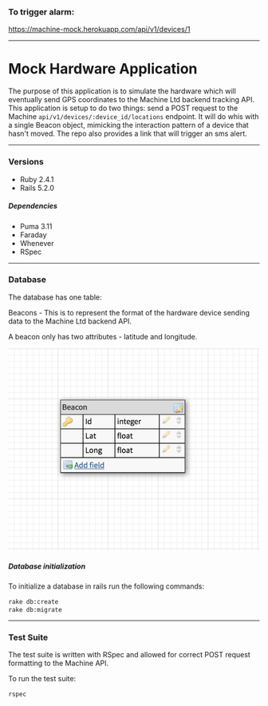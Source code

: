 ### To trigger alarm:
https://machine-mock.herokuapp.com/api/v1/devices/1

--- 

# Mock Hardware Application

The purpose of this application is to simulate the hardware which will eventually send GPS coordinates to the Machine Ltd backend tracking API. This application is setup to do two things: send a POST request to the Machine `api/v1/devices/:device_id/locations` endpoint. It will do whis with a single Beacon object, mimicking the interaction pattern of a device that hasn't moved. The repo also provides a link that will trigger an sms alert.

---
### Versions
- Ruby 2.4.1
- Rails 5.2.0

##### Dependencies
- Puma 3.11
- Faraday
- Whenever
- RSpec


---

### Database
The database has one table:

Beacons - This is to represent the format of the hardware device sending data to the Machine Ltd backend API.

A beacon only has two attributes - latitude and longitude.

![schema](lib/schema.png)

##### Database initialization
To initialize a database in rails run the following commands:

```
rake db:create
rake db:migrate
```
---

### Test Suite

The test suite is written with RSpec and allowed for correct POST request formatting to the Machine API.

To run the test suite:
```
rspec
```
